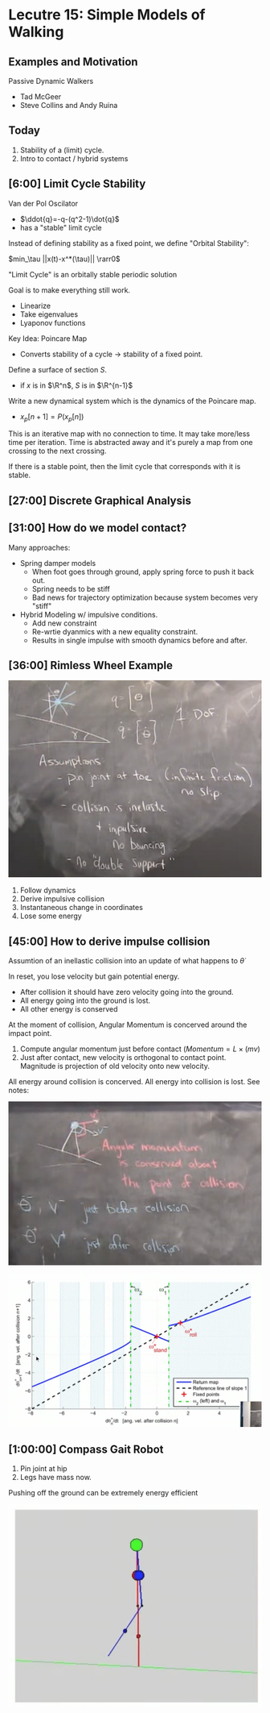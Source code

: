 # Lecutre 15: Simple Models of Walking

## Examples and Motivation

Passive Dynamic Walkers
- Tad McGeer
- Steve Collins and Andy Ruina

## Today
1. Stability of a (limit) cycle.
2. Intro to contact / hybrid systems

## [6:00] Limit Cycle Stability

Van der Pol Oscilator
- $\ddot{q}=-q-(q^2-1)\dot{q}$
- has a "stable" limit cycle

Instead of defining stability as a fixed point, we define "Orbital Stability":

$min_\tau ||x(t)-x^*(\tau)|| \rarr0$

"Limit Cycle" is an orbitally stable periodic solution

Goal is to make everything still work.
- Linearize
- Take eigenvalues
- Lyaponov functions

Key Idea: Poincare Map
- Converts stability of a cycle -> stability of a fixed point.

Define a surface of section $S$. 
- if $x$ is in $\R^n$, $S$ is in $\R^{n-1}$

Write a new dynamical system which is the dynamics of the Poincare map.
- $x_p[n+1] = P(x_p[n])$

This is an iterative map with no connection to time. It may take more/less time per iteration. Time is abstracted away and it's purely a map from one crossing to the next crossing.

If there is a stable point, then the limit cycle that corresponds with it is stable.

## [27:00] Discrete Graphical Analysis

## [31:00] How do we model contact?

Many approaches:
- Spring damper models
    - When foot goes through ground, apply spring force to push it back out.
    - Spring needs to be stiff
    - Bad news for trajectory optimization because system becomes very "stiff"
- Hybrid Modeling w/ impulsive conditions.
    - Add new constraint
    - Re-wrtie dyanmics with a new equality constraint.
    - Results in single impulse with smooth dynamics before and after.

## [36:00] Rimless Wheel Example

![rim](images/rimless-wheel.png)

1. Follow dynamics
2. Derive impulsive collision
3. Instantaneous change in coordinates
4. Lose some energy

## [45:00] How to derive impulse collision

Assumtion of an inellastic collision into an update of what happens to $\dot\theta$

In reset, you lose velocity but gain potential energy.

- After collision it should have zero velocity going into the ground.
- All energy going into the ground is lost.
- All other energy is conserved

At the moment of collision, Angular Momentum is concerved around the impact point.

1. Compute angular momentum just before contact ($Momentum = L\times(mv)$
2. Just after contact, new velocity is orthogonal to contact point. Magnitude is projection of old velocity onto new velocity. 

All energy around collision is concerved. All energy into collision is lost.
See notes:
 
![contact](images/contact-equations.png)

![pont](images/pont-plot.png)

## [1:00:00] Compass Gait Robot

1. Pin joint at hip
2. Legs have mass now.

Pushing off the ground can be extremely energy efficient

![knee](images/kneed-compassgait.png)